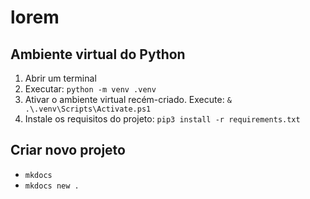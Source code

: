 # lorem

## Ambiente virtual do Python

1. Abrir um terminal
2. Executar: `python -m venv .venv`
3. Ativar o ambiente virtual recém-criado. Execute: `& .\.venv\Scripts\Activate.ps1`
4. Instale os requisitos do projeto: `pip3 install -r requirements.txt`

## Criar novo projeto

- `mkdocs`
- `mkdocs new .`
